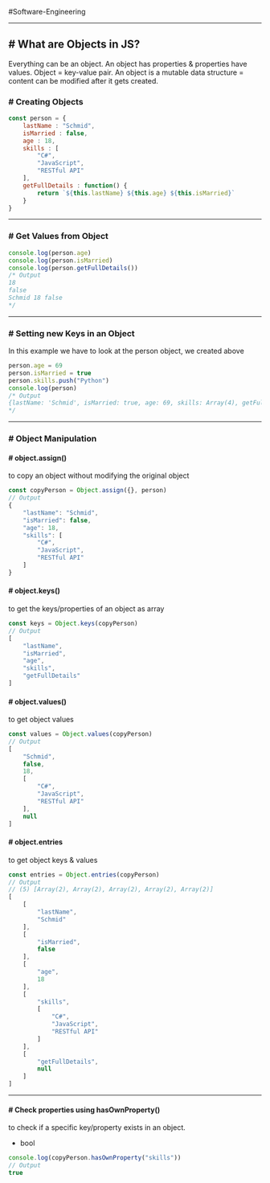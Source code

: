 #Software-Engineering 

---
## # What are Objects in JS?

Everything can be an object. An object has properties & properties have values.
Object = key-value pair.
An object is a mutable data structure = content can be modified after it gets created.

### # Creating Objects

```js
const person = {
    lastName : "Schmid",
    isMarried : false,
    age : 18,
    skills : [
        "C#",
        "JavaScript",
        "RESTful API"
    ],
    getFullDetails : function() {
        return `${this.lastName} ${this.age} ${this.isMarried}`
    }      
}
```

---
### # Get Values from Object

```js
console.log(person.age)
console.log(person.isMarried)
console.log(person.getFullDetails())
/* Output
18
false
Schmid 18 false
*/
```

---
### # Setting new Keys in an Object

In this example we have to look at the person object, we created above

```js
person.age = 69
person.isMarried = true
person.skills.push("Python")
console.log(person)
/* Output
{lastName: 'Schmid', isMarried: true, age: 69, skills: Array(4), getFullDetails: f}
*/
```

---
### # Object Manipulation

#### # object.assign()

to copy an object without modifying the original object

```js
const copyPerson = Object.assign({}, person)
// Output
{
    "lastName": "Schmid",
    "isMarried": false,
    "age": 18,
    "skills": [
        "C#",
        "JavaScript",
        "RESTful API"
    ]
}
```

#### # object.keys()

to get the keys/properties of an object as array

```js
const keys = Object.keys(copyPerson)
// Output
[
    "lastName",
    "isMarried",
    "age",
    "skills",
    "getFullDetails"
]
```

#### # object.values()

to get object values

```js
const values = Object.values(copyPerson)
// Output
[
    "Schmid",
    false,
    18,
    [
        "C#",
        "JavaScript",
        "RESTful API"
    ],
    null
]
```

#### # object.entries

to get object keys & values

```js
const entries = Object.entries(copyPerson)
// Output
// (5) [Array(2), Array(2), Array(2), Array(2), Array(2)]
[
    [
        "lastName",
        "Schmid"
    ],
    [
        "isMarried",
        false
    ],
    [
        "age",
        18
    ],
    [
        "skills",
        [
            "C#",
            "JavaScript",
            "RESTful API"
        ]
    ],
    [
        "getFullDetails",
        null
    ]
]
```

---
#### # Check properties using hasOwnProperty()

to check if a specific key/property exists in an object.
- bool

```js
console.log(copyPerson.hasOwnProperty("skills"))
// Output
true
```

